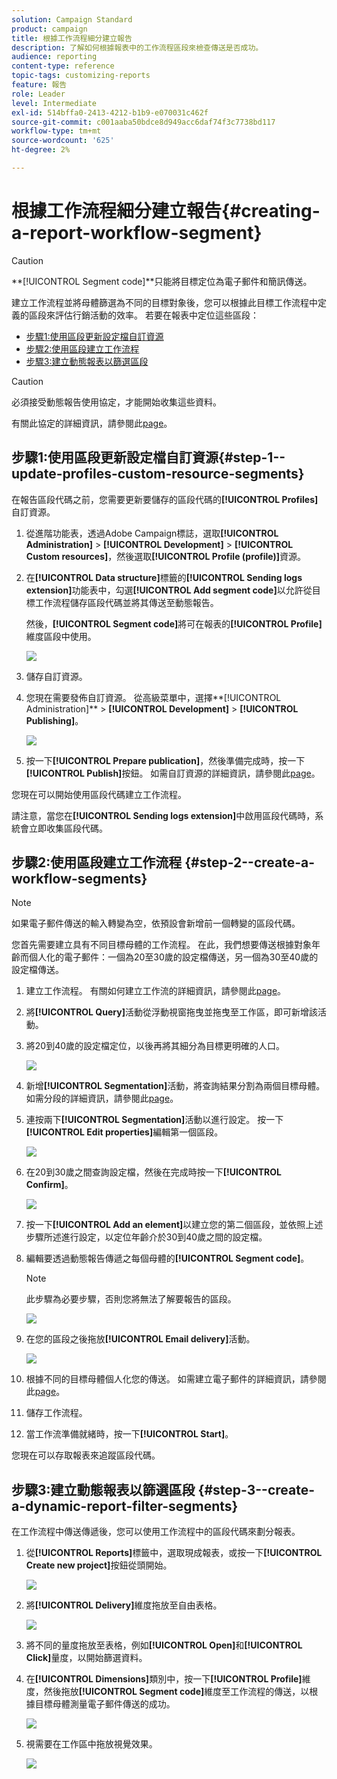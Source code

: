 ```yaml
---
solution: Campaign Standard
product: campaign
title: 根據工作流程細分建立報告
description: 了解如何根據報表中的工作流程區段來檢查傳送是否成功。
audience: reporting
content-type: reference
topic-tags: customizing-reports
feature: 報告
role: Leader
level: Intermediate
exl-id: 514bffa0-2413-4212-b1b9-e070031c462f
source-git-commit: c001aaba50bdce8d949acc6daf74f3c7738bd117
workflow-type: tm+mt
source-wordcount: '625'
ht-degree: 2%

---
```


# 根據工作流程細分建立報告{#creating-a-report-workflow-segment}

>[!CAUTION]
> **[!UICONTROL Segment code]**只能將目標定位為電子郵件和簡訊傳送。

建立工作流程並將母體篩選為不同的目標對象後，您可以根據此目標工作流程中定義的區段來評估行銷活動的效率。
若要在報表中定位這些區段：

* [步驟1:使用區段更新設定檔自訂資源](#step-1--update-profiles-custom-resource-segments)
* [步驟2:使用區段建立工作流程](#step-2--create-a-workflow-segments)
* [步驟3:建立動態報表以篩選區段](#step-3--create-a-dynamic-report-filter-segments)

>[!CAUTION]
>必須接受動態報告使用協定，才能開始收集這些資料。
>
>有關此協定的詳細資訊，請參閱此[page](../../reporting/using/about-dynamic-reports.md#dynamic-reporting-usage-agreement)。

## 步驟1:使用區段更新設定檔自訂資源{#step-1--update-profiles-custom-resource-segments}

在報告區段代碼之前，您需要更新要儲存的區段代碼的&#x200B;**[!UICONTROL Profiles]**&#x200B;自訂資源。

1. 從進階功能表，透過Adobe Campaign標誌，選取&#x200B;**[!UICONTROL Administration]** > **[!UICONTROL Development]** > **[!UICONTROL Custom resources]**，然後選取&#x200B;**[!UICONTROL Profile (profile)]**&#x200B;資源。
1. 在&#x200B;**[!UICONTROL Data structure]**&#x200B;標籤的&#x200B;**[!UICONTROL Sending logs extension]**&#x200B;功能表中，勾選&#x200B;**[!UICONTROL Add segment code]**&#x200B;以允許從目標工作流程儲存區段代碼並將其傳送至動態報告。

   然後，**[!UICONTROL Segment code]**&#x200B;將可在報表的&#x200B;**[!UICONTROL Profile]**&#x200B;維度區段中使用。

   ![](assets/report_segment_4.png)

1. 儲存自訂資源。

1. 您現在需要發佈自訂資源。
從高級菜單中，選擇**[!UICONTROL Administration]** > **[!UICONTROL Development]** > **[!UICONTROL Publishing]**。

   ![](assets/custom_profile_7.png)

1. 按一下&#x200B;**[!UICONTROL Prepare publication]**，然後準備完成時，按一下&#x200B;**[!UICONTROL Publish]**&#x200B;按鈕。 如需自訂資源的詳細資訊，請參閱此[page](../../developing/using/updating-the-database-structure.md)。

您現在可以開始使用區段代碼建立工作流程。

請注意，當您在&#x200B;**[!UICONTROL Sending logs extension]**&#x200B;中啟用區段代碼時，系統會立即收集區段代碼。

## 步驟2:使用區段建立工作流程 {#step-2--create-a-workflow-segments}

>[!NOTE]
>如果電子郵件傳送的輸入轉變為空，依預設會新增前一個轉變的區段代碼。

您首先需要建立具有不同目標母體的工作流程。 在此，我們想要傳送根據對象年齡而個人化的電子郵件：一個為20至30歲的設定檔傳送，另一個為30至40歲的設定檔傳送。

1. 建立工作流程。 有關如何建立工作流的詳細資訊，請參閱此[page](../../automating/using/building-a-workflow.md)。

1. 將&#x200B;**[!UICONTROL Query]**&#x200B;活動從浮動視窗拖曳並拖曳至工作區，即可新增該活動。

1. 將20到40歲的設定檔定位，以後再將其細分為目標更明確的人口。

   ![](assets/report_segment_1.png)

1. 新增&#x200B;**[!UICONTROL Segmentation]**&#x200B;活動，將查詢結果分割為兩個目標母體。 如需分段的詳細資訊，請參閱此[page](../../automating/using/segmentation.md)。

1. 連按兩下&#x200B;**[!UICONTROL Segmentation]**&#x200B;活動以進行設定。 按一下&#x200B;**[!UICONTROL Edit properties]**&#x200B;編輯第一個區段。

   ![](assets/report_segment_7.png)

1. 在20到30歲之間查詢設定檔，然後在完成時按一下&#x200B;**[!UICONTROL Confirm]**。

   ![](assets/report_segment_8.png)

1. 按一下&#x200B;**[!UICONTROL Add an element]**&#x200B;以建立您的第二個區段，並依照上述步驟所述進行設定，以定位年齡介於30到40歲之間的設定檔。

1. 編輯要透過動態報告傳遞之每個母體的&#x200B;**[!UICONTROL Segment code]**。

   >[!NOTE]
   >此步驟為必要步驟，否則您將無法了解要報告的區段。

   ![](assets/report_segment_9.png)

1. 在您的區段之後拖放&#x200B;**[!UICONTROL Email delivery]**&#x200B;活動。

   ![](assets/report_segment_3.png)

1. 根據不同的目標母體個人化您的傳送。 如需建立電子郵件的詳細資訊，請參閱此[page](../../designing/using/designing-content-in-adobe-campaign.md)。

1. 儲存工作流程。

1. 當工作流準備就緒時，按一下&#x200B;**[!UICONTROL Start]**。

您現在可以存取報表來追蹤區段代碼。

## 步驟3:建立動態報表以篩選區段 {#step-3--create-a-dynamic-report-filter-segments}

在工作流程中傳送傳遞後，您可以使用工作流程中的區段代碼來劃分報表。

1. 從&#x200B;**[!UICONTROL Reports]**&#x200B;標籤中，選取現成報表，或按一下&#x200B;**[!UICONTROL Create new project]**&#x200B;按鈕從頭開始。

   ![](assets/custom_profile_18.png)
1. 將&#x200B;**[!UICONTROL Delivery]**&#x200B;維度拖放至自由表格。

   ![](assets/report_segment_5.png)

1. 將不同的量度拖放至表格，例如&#x200B;**[!UICONTROL Open]**&#x200B;和&#x200B;**[!UICONTROL Click]**&#x200B;量度，以開始篩選資料。
1. 在&#x200B;**[!UICONTROL Dimensions]**&#x200B;類別中，按一下&#x200B;**[!UICONTROL Profile]**&#x200B;維度，然後拖放&#x200B;**[!UICONTROL Segment code]**&#x200B;維度至工作流程的傳送，以根據目標母體測量電子郵件傳送的成功。

   ![](assets/report_segment_6.png)

1. 視需要在工作區中拖放視覺效果。

   ![](assets/report_segment_10.png)
